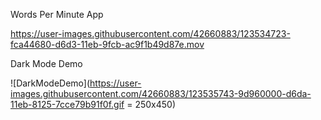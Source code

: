 Words Per Minute App


https://user-images.githubusercontent.com/42660883/123534723-fca44680-d6d3-11eb-9fcb-ac9f1b49d87e.mov



Dark Mode Demo

![DarkModeDemo](https://user-images.githubusercontent.com/42660883/123535743-9d960000-d6da-11eb-8125-7cce79b91f0f.gif = 250x450)



